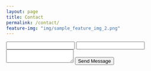 ```yaml
---
layout: page
title: Contact
permalink: /contact/
feature-img: "img/sample_feature_img_2.png"
---
```


<form action="https://getsimpleform.com/messages?form_api_token=a61c015ce5d02d37ca8e01c33727b914" method="post">
  <!-- the redirect_to is optional, the form will redirect to the referrer on submission -->
  <input type='hidden' name='redirect_to' value='http://madebymunsters.github.io/type-theme/thank-you/' />
  <input type='text' name='test' />
  <input type='email' name='email' />
  <textarea name='message'></textarea>
  <input type='submit' value='Send Message' />
</form>